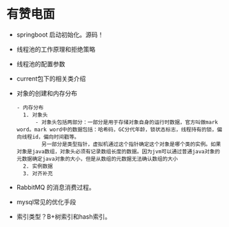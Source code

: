 # 有赞电面

- springboot 启动初始化。源码！

- 线程池的工作原理和拒绝策略

- 线程池的配置参数

- current包下的相关类介绍

- 对象的创建和内存分布
       
      - 内存分布
        1. 对象头
            - 对象头包括两部分：一部分是用于存储对象自身的运行时数据，官方叫做mark word。mark word中的数据包括：哈希码，GC分代年龄，锁状态标志，线程持有的锁，偏向线程id，偏向时间戳等。 
              另一部分是类型指针，虚拟机通过这个指针确定这个对象是哪个类的实例。如果对象是java数组，对象头必须有记录数组长度的数据。因为jvm可以通过普通java对象的元数据确定java对象的大小，但是从数组的元数据无法确认数组的大小
        2. 实例数据
        3. 对齐补充

- RabbitMQ 的消息消费过程。

- mysql常见的优化手段

- 索引类型？B+树索引和hash索引。
